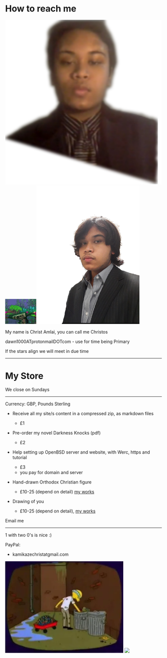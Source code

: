 # How to reach me

<img src=.pix/me.png><img src=.pix/bottle.gif><img src=.pix/test.webp>

My name is Christ Amlai, you can call me Christos

dawn1000ATprotonmailDOTcom - use for time being Primary

If the stars align we will meet in due time

<hr>

# My Store

We close on Sundays 

<hr>

Currency: GBP, Pounds Sterling

- Receive all my site/s content in a compressed zip, as markdown files
    - £1
- Pre-order my novel Darkness Knocks (pdf)
    - £2
- Help setting up OpenBSD server and website, with Werc, https and tutorial
    - £3
    - you pay for domain and server

- Hand-drawn Orthodox Christian figure
    - £10-25 (depend on detail) [my works](/icons/misc/personal/my_works)

- Drawing of you
    - £10-25 (depend on detail), [my works](/icons/misc/personal/my_works)

Email me 

<hr>

1 with two 0's is nice :)

PayPal:

- kamikazechristatgmail.com

<img src=".pix/bum_burns.avif" style="width: 380px;">

<img src=".pix/beautiful.avif" style="width: 380px;">
